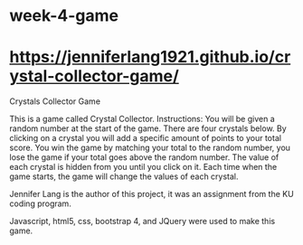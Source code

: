 # week-4-game

# https://jenniferlang1921.github.io/crystal-collector-game/

Crystals Collector Game

This is a game called Crystal Collector.  Instructions:  You will be given a random number at the start of the game.  There are four crystals below.  By clicking on a crystal you will add a specific amount of points to your total score.  You win the game by matching your total to the random number, you lose the game if your total goes above the random number.  The value of each crystal is hidden from you until you click on it.  Each time when the game starts, the game will change the values of each crystal.

Jennifer Lang is the author of this project, it was an assignment from the KU coding program.  

Javascript, html5, css, bootstrap 4, and JQuery were used to make this game.
          
